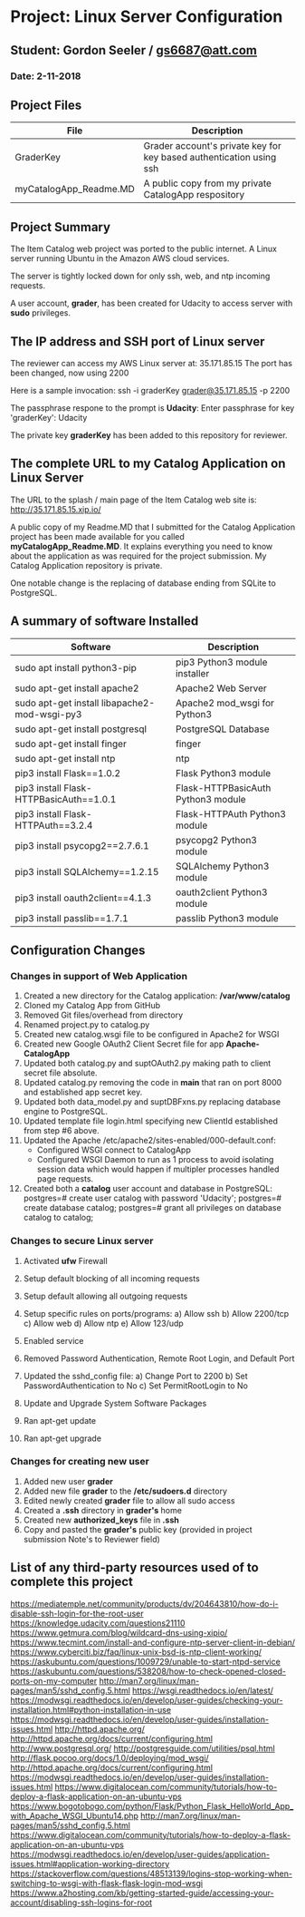 # Project: Linux Server Configuration
## Student: Gordon Seeler / gs6687@att.com
### Date: 2-11-2018 

## Project Files
|File|Description|
|----|-----------|
|GraderKey|Grader account's private key for key based authentication using ssh|
|myCatalogApp_Readme.MD|A public copy from my private CatalogApp respository|

## Project Summary

The Item Catalog web project was ported to the public internet.
A Linux server running Ubuntu in the Amazon AWS cloud services.

The server is tightly locked down for only ssh, web, and ntp 
incoming requests.

A user account, **grader**, has been created for Udacity to access
server with **sudo** privileges.

## The IP address and SSH port of Linux server

The reviewer can access my AWS Linux server at: 35.171.85.15
The port has been changed, now using 2200

Here is a sample invocation:
ssh -i graderKey grader@35.171.85.15 -p 2200

The passphrase respone to the prompt is **Udacity**:
Enter passphrase for key 'graderKey': Udacity

The private key **graderKey** has been added to this repository for reviewer.

## The complete URL to my Catalog Application on Linux Server

The URL to the splash / main page of the Item Catalog web site is:
http://35.171.85.15.xip.io/

A public copy of my Readme.MD that I submitted for the Catalog Application project
has been made available for you called **myCatalogApp_Readme.MD**. It explains
everything you need to know about the application as was required for the 
project submission. My Catalog Application repository is private.

One notable change is the replacing of database ending from SQLite to PostgreSQL.

## A summary of software Installed

|Software|Description|
|--------|-----------|
|sudo apt install python3-pip|pip3 Python3 module installer|
|sudo apt-get install apache2|Apache2 Web Server|
|sudo apt-get install libapache2-mod-wsgi-py3|Apache2 mod_wsgi for Python3|
|sudo apt-get install postgresql|PostgreSQL Database|
|sudo apt-get install finger|finger|
|sudo apt-get install ntp|ntp|
|pip3 install Flask==1.0.2|Flask Python3 module|
|pip3 install Flask-HTTPBasicAuth==1.0.1|Flask-HTTPBasicAuth Python3 module|
|pip3 install Flask-HTTPAuth==3.2.4|Flask-HTTPAuth Python3 module|
|pip3 install psycopg2==2.7.6.1|psycopg2 Python3 module|
|pip3 install SQLAlchemy==1.2.15|SQLAlchemy Python3 module|
|pip3 install oauth2client==4.1.3|oauth2client Python3 module|
|pip3 install passlib==1.7.1|passlib Python3 module|

## Configuration Changes

### Changes in support of Web Application
 1. Created a new directory for the Catalog application: **/var/www/catalog**
 2. Cloned my Catalog App from GitHub
 3. Removed Git files/overhead from directory
 4. Renamed project.py to catalog.py
 5. Created new catalog.wsgi file to be configured in Apache2 for WSGI
 6. Created new Google OAuth2 Client Secret file for app **Apache-CatalogApp** 
 7. Updated both catalog.py and suptOAuth2.py making path to client secret file absolute.
 8. Updated catalog.py removing the code in __main__ that ran on port 8000 and established app secret key.
 9. Updated both data_model.py and suptDBFxns.py replacing database engine to PostgreSQL.
10. Updated template file login.html specifying new ClientId established from step #6 above.
11. Updated the Apache /etc/apache2/sites-enabled/000-default.conf: 
	- Configured WSGI connect to CatalogApp
	- Configured WSGI Daemon to run as 1 process to avoid isolating session data
		which would happen if multipler processes handled page requests. 
12. Created both a **catalog** user account and database in PostgreSQL:
    postgres=# create user catalog with password 'Udacity';
    postgres=# create database catalog;
    postgres=# grant all privileges on database catalog to catalog;
 
 ### Changes to secure Linux server
  1. Activated **ufw** Firewall
  2. Setup default blocking of all incoming requests
  3. Setup default allowing all outgoing requests
  4. Setup specific rules on ports/programs:
    a) Allow ssh 
    b) Allow 2200/tcp 
    c) Allow web
    d) Allow ntp
    e) Allow 123/udp
  5. Enabled service
  
  6. Removed Password Authentication, Remote Root Login, and Default Port
  7. Updated the sshd_config file:
     a) Change Port to 2200
     b) Set PasswordAuthentication to No
     c) Set PermitRootLogin to No
     
  8. Update and Upgrade System Software Packages
  9. Ran apt-get update
 10. Ran apt-get upgrade
     
 ### Changes for creating new user
  1. Added new user **grader**
  2. Added new file **grader** to the **/etc/sudoers.d** directory
  3. Edited newly created **grader** file to allow all sudo access
  4. Created a **.ssh** directory in **grader's** home
  5. Created new **authorized_keys** file in **.ssh**
  6. Copy and pasted the **grader's** public key (provided in project submission Note's to Reviewer field)
  

## List of any third-party resources used of to complete this project

https://mediatemple.net/community/products/dv/204643810/how-do-i-disable-ssh-login-for-the-root-user
https://knowledge.udacity.com/questions21110
https://www.getmura.com/blog/wildcard-dns-using-xipio/
https://www.tecmint.com/install-and-configure-ntp-server-client-in-debian/
https://www.cyberciti.biz/faq/linux-unix-bsd-is-ntp-client-working/
https://askubuntu.com/questions/1009729/unable-to-start-ntpd-service
https://askubuntu.com/questions/538208/how-to-check-opened-closed-ports-on-my-computer
http://man7.org/linux/man-pages/man5/sshd_config.5.html
https://wsgi.readthedocs.io/en/latest/
https://modwsgi.readthedocs.io/en/develop/user-guides/checking-your-installation.html#python-installation-in-use
https://modwsgi.readthedocs.io/en/develop/user-guides/installation-issues.html
http://httpd.apache.org/
http://httpd.apache.org/docs/current/configuring.html
http://www.postgresql.org/
http://postgresguide.com/utilities/psql.html
http://flask.pocoo.org/docs/1.0/deploying/mod_wsgi/
http://httpd.apache.org/docs/current/configuring.html
https://modwsgi.readthedocs.io/en/develop/user-guides/installation-issues.html
https://www.digitalocean.com/community/tutorials/how-to-deploy-a-flask-application-on-an-ubuntu-vps
https://www.bogotobogo.com/python/Flask/Python_Flask_HelloWorld_App_with_Apache_WSGI_Ubuntu14.php
http://man7.org/linux/man-pages/man5/sshd_config.5.html
https://www.digitalocean.com/community/tutorials/how-to-deploy-a-flask-application-on-an-ubuntu-vps
https://modwsgi.readthedocs.io/en/develop/user-guides/application-issues.html#application-working-directory
https://stackoverflow.com/questions/48513139/logins-stop-working-when-switching-to-wsgi-with-flask-flask-login-mod-wsgi
https://www.a2hosting.com/kb/getting-started-guide/accessing-your-account/disabling-ssh-logins-for-root

